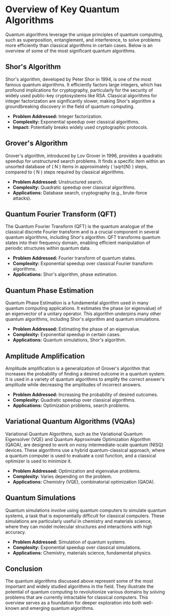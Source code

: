 # Overview of Key Quantum Algorithms

Quantum algorithms leverage the unique principles of quantum computing, such as superposition, entanglement, and interference, to solve problems more efficiently than classical algorithms in certain cases. Below is an overview of some of the most significant quantum algorithms.

## Shor's Algorithm

Shor's algorithm, developed by Peter Shor in 1994, is one of the most famous quantum algorithms. It efficiently factors large integers, which has profound implications for cryptography, particularly for the security of widely used public-key cryptosystems like RSA. Classical algorithms for integer factorization are significantly slower, making Shor's algorithm a groundbreaking discovery in the field of quantum computing.

- **Problem Addressed:** Integer factorization.
- **Complexity:** Exponential speedup over classical algorithms.
- **Impact:** Potentially breaks widely used cryptographic protocols.

## Grover's Algorithm

Grover's algorithm, introduced by Lov Grover in 1996, provides a quadratic speedup for unstructured search problems. It finds a specific item within an unsorted database of \( N \) items in approximately \( \sqrt{N} \) steps, compared to \( N \) steps required by classical algorithms.

- **Problem Addressed:** Unstructured search.
- **Complexity:** Quadratic speedup over classical algorithms.
- **Applications:** Database search, cryptography (e.g., brute-force attacks).

## Quantum Fourier Transform (QFT)

The Quantum Fourier Transform (QFT) is the quantum analogue of the classical discrete Fourier transform and is a crucial component in several quantum algorithms, including Shor's algorithm. QFT transforms quantum states into their frequency domain, enabling efficient manipulation of periodic structures within quantum data.

- **Problem Addressed:** Fourier transform of quantum states.
- **Complexity:** Exponential speedup over classical Fourier transform algorithms.
- **Applications:** Shor's algorithm, phase estimation.

## Quantum Phase Estimation

Quantum Phase Estimation is a fundamental algorithm used in many quantum computing applications. It estimates the phase (or eigenvalue) of an eigenvector of a unitary operator. This algorithm underpins many other quantum algorithms, including Shor's algorithm and quantum simulations.

- **Problem Addressed:** Estimating the phase of an eigenvalue.
- **Complexity:** Exponential speedup in certain cases.
- **Applications:** Quantum simulations, Shor's algorithm.

## Amplitude Amplification

Amplitude amplification is a generalization of Grover's algorithm that increases the probability of finding a desired outcome in a quantum system. It is used in a variety of quantum algorithms to amplify the correct answer's amplitude while decreasing the amplitudes of incorrect answers.

- **Problem Addressed:** Increasing the probability of desired outcomes.
- **Complexity:** Quadratic speedup over classical algorithms.
- **Applications:** Optimization problems, search problems.

## Variational Quantum Algorithms (VQAs)

Variational Quantum Algorithms, such as the Variational Quantum Eigensolver (VQE) and Quantum Approximate Optimization Algorithm (QAOA), are designed to work on noisy intermediate-scale quantum (NISQ) devices. These algorithms use a hybrid quantum-classical approach, where a quantum computer is used to evaluate a cost function, and a classical optimizer is used to minimize it.

- **Problem Addressed:** Optimization and eigenvalue problems.
- **Complexity:** Varies depending on the problem.
- **Applications:** Chemistry (VQE), combinatorial optimization (QAOA).

## Quantum Simulations

Quantum simulations involve using quantum computers to simulate quantum systems, a task that is exponentially difficult for classical computers. These simulations are particularly useful in chemistry and materials science, where they can model molecular structures and interactions with high accuracy.

- **Problem Addressed:** Simulation of quantum systems.
- **Complexity:** Exponential speedup over classical simulations.
- **Applications:** Chemistry, materials science, fundamental physics.

## Conclusion

The quantum algorithms discussed above represent some of the most important and widely studied algorithms in the field. They illustrate the potential of quantum computing to revolutionize various domains by solving problems that are currently intractable for classical computers. This overview serves as a foundation for deeper exploration into both well-known and emerging quantum algorithms.
